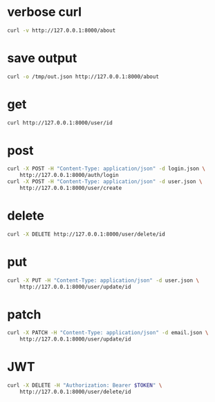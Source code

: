 verbose curl
============
```bash
curl -v http://127.0.0.1:8000/about
```

save output
===========
```bash
curl -o /tmp/out.json http://127.0.0.1:8000/about
```

get
===
```bash
curl http://127.0.0.1:8000/user/id
```

post
====
```bash
curl -X POST -H "Content-Type: application/json" -d login.json \
    http://127.0.0.1:8000/auth/login
curl -X POST -H "Content-Type: application/json" -d user.json \
    http://127.0.0.1:8000/user/create
```

delete
======
```bash
curl -X DELETE http://127.0.0.1:8000/user/delete/id
```

put
===
```bash
curl -X PUT -H "Content-Type: application/json" -d user.json \
    http://127.0.0.1:8000/user/update/id
```

patch
=====
```bash
curl -X PATCH -H "Content-Type: application/json" -d email.json \
    http://127.0.0.1:8000/user/update/id
```

JWT
===
```bash
curl -X DELETE -H "Authorization: Bearer $TOKEN" \
    http://127.0.0.1:8000/user/delete/id
```
